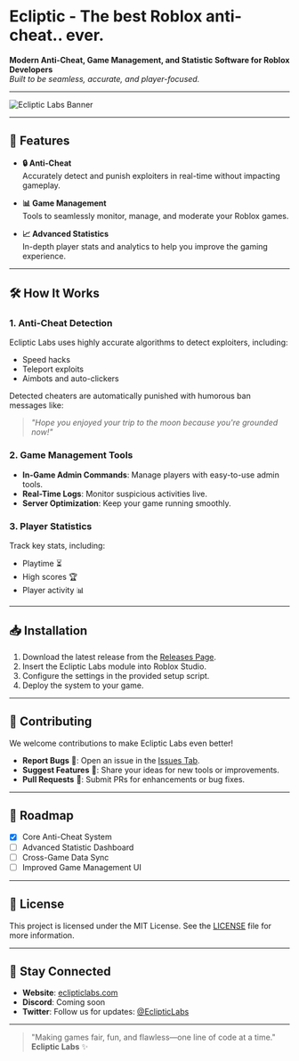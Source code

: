 # Ecliptic - The best Roblox anti-cheat.. ever.

**Modern Anti-Cheat, Game Management, and Statistic Software for Roblox Developers**  
*Built to be seamless, accurate, and player-focused.*

---

![Ecliptic Labs Banner](https://photos.google.com/photo/AF1QipMAceSC9N5IBfkZ0jGj4OfWs1R8lHYZ4Q6hwDby) <!-- Placeholder image URL -->

---

## 🚀 Features

- **🔒 Anti-Cheat**  
  Accurately detect and punish exploiters in real-time without impacting gameplay.

- **📊 Game Management**  
  Tools to seamlessly monitor, manage, and moderate your Roblox games.

- **📈 Advanced Statistics**  
  In-depth player stats and analytics to help you improve the gaming experience.

---

## 🛠️ How It Works

### 1. **Anti-Cheat Detection**  
Ecliptic Labs uses highly accurate algorithms to detect exploiters, including:  
- Speed hacks  
- Teleport exploits  
- Aimbots and auto-clickers  

Detected cheaters are automatically punished with humorous ban messages like:  
> *"Hope you enjoyed your trip to the moon because you're grounded now!"*

### 2. **Game Management Tools**  
- **In-Game Admin Commands**: Manage players with easy-to-use admin tools.  
- **Real-Time Logs**: Monitor suspicious activities live.  
- **Server Optimization**: Keep your game running smoothly.

### 3. **Player Statistics**  
Track key stats, including:  
- Playtime ⏳  
- High scores 🏆  
- Player activity 📊  

---

## 📥 Installation

1. Download the latest release from the [Releases Page](#).  
2. Insert the Ecliptic Labs module into Roblox Studio.  
3. Configure the settings in the provided setup script.  
4. Deploy the system to your game.

---

## 🤝 Contributing

We welcome contributions to make Ecliptic Labs even better!  
- **Report Bugs** 🐛: Open an issue in the [Issues Tab](#).  
- **Suggest Features** 🌟: Share your ideas for new tools or improvements.  
- **Pull Requests** 🔧: Submit PRs for enhancements or bug fixes.

---

## 📝 Roadmap

- [x] Core Anti-Cheat System  
- [ ] Advanced Statistic Dashboard  
- [ ] Cross-Game Data Sync  
- [ ] Improved Game Management UI  

---

## 📄 License

This project is licensed under the MIT License. See the [LICENSE](LICENSE) file for more information.

---

## 🌟 Stay Connected

- **Website**: [eclipticlabs.com](#)  
- **Discord**: Coming soon  
- **Twitter**: Follow us for updates: [@EclipticLabs](#)  

---

> "Making games fair, fun, and flawless—one line of code at a time."  
> **Ecliptic Labs** ✨
